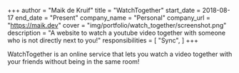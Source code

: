 +++
author = "Maik de Kruif"
title = "WatchTogether"
start_date = 2018-08-17
end_date = "Present"
company_name = "Personal"
company_url = "https://maik.dev"
cover = "img/portfolio/watch_together/screenshot.png"
description = "A website to watch a youtube video together with someone who is not directly next to you!"
responsibilities = [
    "Sync",
]
+++

WatchTogether is an online service that lets you watch a video together with your friends without being in the same room!
